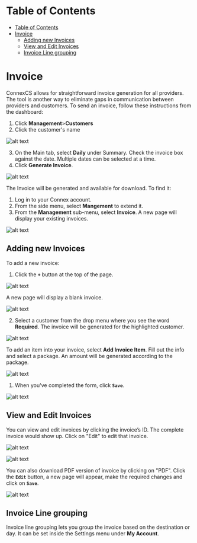 # Table of Contents
- [Table of Contents](#table-of-contents)
- [Invoice](#invoice)
    - [Adding new Invoices](#adding-new-invoices)
    - [View and Edit Invoices](#view-and-edit-invoices)
    - [Invoice Line grouping](#invoice-line-grouping)
  


# Invoice
ConnexCS allows for straightforward invoice generation for all providers. The tool is another way to eliminate gaps in communication between providers and customers.  To send an invoice, follow these instructions from the dashboard:

1. Click **Management**>**Customers**
2. Click  the customer's name

![alt text][invoice-2]

3. On the Main tab, select **Daily** under Summary. Check the invoice box against the date.  Multiple dates can be selected at a time.
4. Click **Generate Invoice**.

![alt text][invoice-1]

The Invoice will be generated and available for download. To find it:
1. Log in to your Connex account.
2. From the side menu, select **Mangement** to extend it. 
3. From the **Management** sub-menu, select **Invoice**. A new page will display your existing invoices.

![alt text][invoice-3]
 


## Adding new Invoices

To add a new invoice:

1. Click the **`+`** button at the top of the page.

![alt text][invoice-4]

A new page will display a blank invoice.

![alt text][invoice-5]

2.	Select a customer from the drop menu where you see the word **Required**. The invoice will be generated for the highlighted customer.

![alt text][invoice-6]

To add an item into your invoice, select **Add Invoice Item**. Fill out the info and select a package. An amount will be generated according to the package.

![alt text][invoice-7]

1. When you've completed the form, click **`Save`**.

![alt text][invoice-8] 

## View and Edit Invoices

You can view and edit invoices by clicking the invoice’s ID. The complete invoice would show up. Click on "Edit" to edit that invoice.

![alt text][invoice-9] 
 
![alt text][invoice-10]

You can also download PDF version of invoice by clicking on "PDF".
Click the **`Edit`** button, a new page will appear, make the required changes and click on **`Save`**.

![alt text][invoice-11]

## Invoice Line grouping

Invoice line grouping lets you group the invoice based on the destination or day.  It can be set inside the Settings menu under **My Account**.


[invoice-1]: https://raw.githubusercontent.com/digipigeon/connexcs-user-docs/master/new-images/222.png "Invoice-1"
[invoice-2]: https://raw.githubusercontent.com/digipigeon/connexcs-user-docs/master/new-images/223.png "Invoice-2"
[invoice-3]: https://raw.githubusercontent.com/digipigeon/connexcs-user-docs/master/new-images/224.png "Invoice-3"
[invoice-4]: https://raw.githubusercontent.com/digipigeon/connexcs-user-docs/master/new-images/225.png "Invoice-4"
[invoice-5]: https://raw.githubusercontent.com/digipigeon/connexcs-user-docs/master/new-images/226.png "Invoice-5"
[invoice-6]: https://raw.githubusercontent.com/digipigeon/connexcs-user-docs/master/new-images/227.png "Invoice-6"
[invoice-7]: https://raw.githubusercontent.com/digipigeon/connexcs-user-docs/master/new-images/228.png "Invoice-7"
[invoice-8]: https://raw.githubusercontent.com/digipigeon/connexcs-user-docs/master/new-images/229.png "Invoice-8"
[invoice-9]: https://raw.githubusercontent.com/digipigeon/connexcs-user-docs/master/new-images/230.png "invoice-9"
[invoice-10]: https://raw.githubusercontent.com/digipigeon/connexcs-user-docs/master/new-images/231.png "invoice-10"
[invoice-11]: https://raw.githubusercontent.com/digipigeon/connexcs-user-docs/master/new-images/232.png "invoice-11"
 

